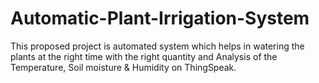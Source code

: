 # Automatic-Plant-Irrigation-System
This proposed project is automated system which helps in watering the plants at the right time with the right quantity and Analysis of the Temperature, Soil moisture &amp; Humidity on ThingSpeak. 
